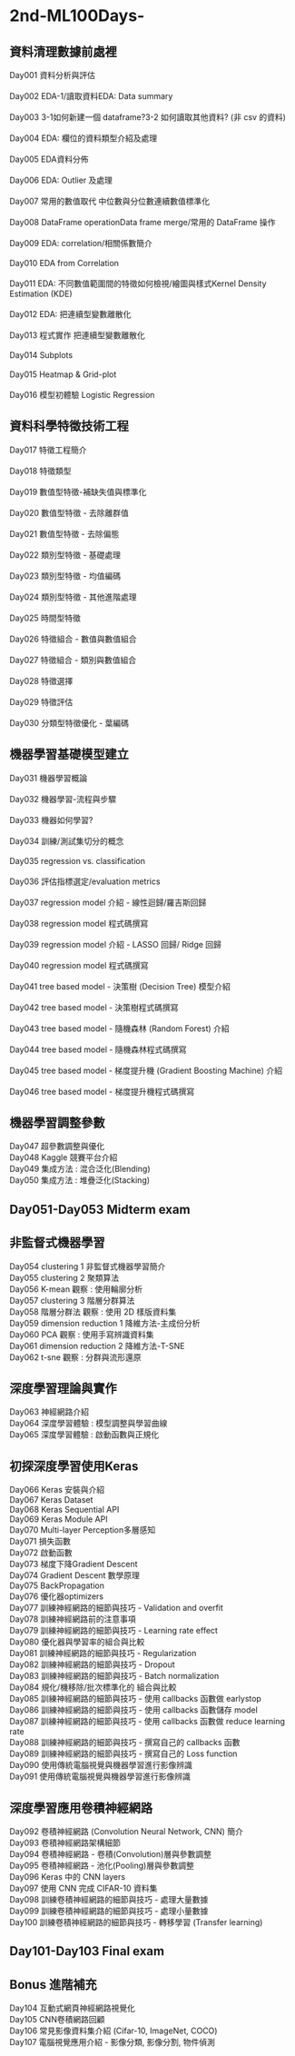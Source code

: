 # 2nd-ML100Days-
## 資料清理數據前處裡
Day001	資料分析與評估					
</br>	Day002	EDA-1/讀取資料EDA: Data summary					
</br>	Day003	3-1如何新建一個 dataframe?3-2 如何讀取其他資料? (非 csv 的資料)					
</br>	Day004	EDA: 欄位的資料類型介紹及處理					
</br>	Day005	EDA資料分佈					
</br>	Day006	EDA: Outlier 及處理					
</br>	Day007	常用的數值取代	中位數與分位數連續數值標準化				
</br>	Day008	DataFrame operationData frame merge/常用的 DataFrame 操作					
</br>	Day009	EDA: correlation/相關係數簡介					
</br>	Day010	EDA from Correlation					
</br>	Day011	EDA: 不同數值範圍間的特徵如何檢視/繪圖與樣式Kernel Density Estimation (KDE)					
</br>	Day012	EDA: 把連續型變數離散化					
</br>	Day013	程式實作 把連續型變數離散化					
</br>	Day014	Subplots					
</br>	Day015	Heatmap & Grid-plot					
</br>	Day016	模型初體驗 Logistic Regression	
## 資料科學特徵技術工程
Day017	特徵工程簡介					
</br>	Day018	特徵類型					
</br>	Day019	數值型特徵-補缺失值與標準化					
</br>	Day020	數值型特徵 - 去除離群值					
</br>	Day021	數值型特徵 - 去除偏態					
</br>	Day022	類別型特徵 - 基礎處理					
</br>	Day023	類別型特徵 - 均值編碼					
</br>	Day024	類別型特徵 - 其他進階處理					
</br>	Day025	時間型特徵					
</br>	Day026	特徵組合 - 數值與數值組合					
</br>	Day027	特徵組合 - 類別與數值組合					
</br>	Day028	特徵選擇					
</br>	Day029	特徵評估					
</br>	Day030	分類型特徵優化 - 葉編碼		
## 機器學習基礎模型建立
Day031	機器學習概論					
</br>	Day032	機器學習-流程與步驟					
</br>	Day033	機器如何學習?					
</br>	Day034	訓練/測試集切分的概念					
</br>	Day035	regression vs. classification					
</br>	Day036	評估指標選定/evaluation metrics					
</br>	Day037	regression model 介紹 - 線性迴歸/羅吉斯回歸					
</br>	Day038	regression model 程式碼撰寫					
</br>	Day039	regression model 介紹 - LASSO 回歸/ Ridge 回歸					
</br>	Day040	regression model 程式碼撰寫					
</br>	Day041	tree based model - 決策樹 (Decision Tree) 模型介紹					
</br>	Day042	tree based model - 決策樹程式碼撰寫					
</br>	Day043	tree based model - 隨機森林 (Random Forest) 介紹					
</br>	Day044	tree based model - 隨機森林程式碼撰寫					
</br>	Day045	tree based model - 梯度提升機 (Gradient Boosting Machine) 介紹					
</br>	Day046	tree based model - 梯度提升機程式碼撰寫	
## 機器學習調整參數
Day047	超參數調整與優化
</br>	Day048	Kaggle 競賽平台介紹
</br>	Day049	集成方法 : 混合泛化(Blending)
</br>	Day050	集成方法 : 堆疊泛化(Stacking)
## Day051-Day053 Midterm exam
##  非監督式機器學習
Day054	clustering 1 非監督式機器學習簡介
</br>	Day055	clustering 2 聚類算法
</br>	Day056	K-mean 觀察 : 使用輪廓分析
</br>	Day057	clustering 3 階層分群算法
</br>	Day058	階層分群法 觀察 : 使用 2D 樣版資料集
</br>	Day059	dimension reduction 1 降維方法-主成份分析
</br>	Day060	PCA 觀察 : 使用手寫辨識資料集
</br>	Day061	dimension reduction 2 降維方法-T-SNE
</br>	Day062	t-sne 觀察 : 分群與流形還原
## 深度學習理論與實作
Day063	神經網路介紹
</br>	Day064	深度學習體驗 : 模型調整與學習曲線
</br>	Day065	深度學習體驗 : 啟動函數與正規化
## 初探深度學習使用Keras
Day066	Keras 安裝與介紹
</br>	Day067	Keras Dataset
</br>	Day068	Keras Sequential API
</br>	Day069	Keras Module API
</br>	Day070	Multi-layer Perception多層感知
</br>	Day071	損失函數
</br>	Day072	啟動函數
</br>	Day073	梯度下降Gradient Descent
</br>	Day074	Gradient Descent 數學原理
</br>	Day075	BackPropagation
</br>	Day076	優化器optimizers
</br>	Day077	訓練神經網路的細節與技巧 - Validation and overfit
</br>	Day078	訓練神經網路前的注意事項
</br>	Day079	訓練神經網路的細節與技巧 - Learning rate effect
</br>	Day080	優化器與學習率的組合與比較
</br>	Day081	訓練神經網路的細節與技巧 - Regularization
</br>	Day082	訓練神經網路的細節與技巧 - Dropout
</br>	Day083	訓練神經網路的細節與技巧 - Batch normalization
</br>	Day084	規化/機移除/批次標準化的 組合與比較
</br>	Day085	訓練神經網路的細節與技巧 - 使用 callbacks 函數做 earlystop
</br>	Day086	訓練神經網路的細節與技巧 - 使用 callbacks 函數儲存 model
</br>	Day087	訓練神經網路的細節與技巧 - 使用 callbacks 函數做 reduce learning rate
</br>	Day088	訓練神經網路的細節與技巧 - 撰寫自己的 callbacks 函數
</br>	Day089	訓練神經網路的細節與技巧 - 撰寫自己的 Loss function
</br>	Day090	使用傳統電腦視覺與機器學習進行影像辨識
</br>	Day091	使用傳統電腦視覺與機器學習進行影像辨識
## 深度學習應用卷積神經網路
Day092	卷積神經網路 (Convolution Neural Network, CNN) 簡介
</br>	Day093	卷積神經網路架構細節
</br>	Day094	卷積神經網路 - 卷積(Convolution)層與參數調整
</br>	Day095	卷積神經網路 - 池化(Pooling)層與參數調整
</br>	Day096	Keras 中的 CNN layers
</br>	Day097	使用 CNN 完成 CIFAR-10 資料集
</br>	Day098	訓練卷積神經網路的細節與技巧 - 處理大量數據
</br>	Day099	訓練卷積神經網路的細節與技巧 - 處理小量數據
</br>	Day100	訓練卷積神經網路的細節與技巧 - 轉移學習 (Transfer learning)
## Day101-Day103 Final exam
## Bonus 進階補充
Day104	互動式網頁神經網路視覺化
</br>	Day105	CNN卷積網路回顧
</br>	Day106	常見影像資料集介紹 (Cifar-10, ImageNet, COCO)
</br>	Day107	電腦視覺應用介紹 - 影像分類, 影像分割, 物件偵測

